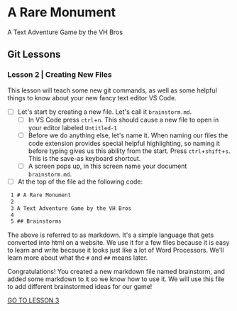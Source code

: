# A Rare Monument

A Text Adventure Game by the VH Bros

## Git Lessons

### Lesson 2 | Creating New Files

This lesson will teach some new git commands, as well as some helpful things to know about your new fancy text editor VS Code.

- [ ] Let's start by creating a new file. Let's call it ``` brainstorm.md ```.
  - [ ] In VS Code press ``` ctrl ```+``` n ```. This should cause a new file to open in your editor labeled ``` Untitled-1 ```
  - [ ] Before we do anything else, let's name it. When naming our files the code extension provides special helpful highlighting, so naming it before typing gives us this ability from the start. Press ``` ctrl ```+``` shift ```+``` s ```. This is the save-as keyboard shortcut.
  - [ ] A screen pops up, in this screen name your document ``` brainstorm.md ```.
- [ ] At the top of the file ad the following code:

```markdown
 1 # A Rare Monument
 2 
 3 A Text Adventure Game by the VH Bros
 4 
 5 ## Brainstorms
```

The above is referred to as markdown. It's a simple language that gets converted into html on a website. We use it for a few files because it is easy to learn and write because it looks just like a lot of Word Processors. We'll learn more about what the ``` # ``` and ``` ## ``` means later.

Congratulations! You created a new markdown file named brainstorm, and added some markdown to it so we know how to use it. We will use this file to add different brainstormed ideas for our game!

[GO TO LESSON 3](lesson_three.md)